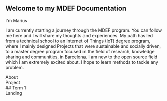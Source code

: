 ## Welcome to my MDEF Documentation

I'm Marius

I am currently starting a journey through the MDEF program. You can follow me here and I will share my thoughts and experiences. 
My path has led from a technical school to an Internet of Things (IoT) degree program, where I mainly designed Projects that were sustainable and socially driven, to a master degree program focused in the field of research, knowledge sharing and communities, in Barcelona. I am new to the open source field which I am extremely excited about. I hope to learn methods to tackle any problem.

<span>
<div class="menubox">
<div class="ticket" href="about/me.md">
About
</div>
<div class="ticket" href="project/project.md">
Project
</div>
## Term 1
<div class="ticket" href="term1/Landing/landing.md">
Landing
</div>
</div>
</span>